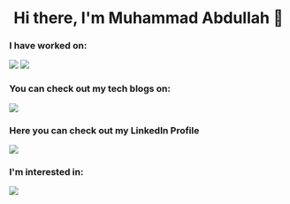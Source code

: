 <h1><center>Hi there, I'm Muhammad Abdullah 👋<center></h1>
  <h3>I have worked on: </h3>
<img src="https://img.shields.io/badge/C%2B%2B-00599C?style=for-the-badge&logo=c%2B%2B&logoColor=white" />
<img src="https://img.shields.io/badge/Python-FFD43B?style=for-the-badge&logo=python&logoColor=blue" />
  <h3>You can check out my tech blogs on: </h3>
  <img src ="https://img.shields.io/badge/Blogger-FF5722?style=for-the-badge&logo=blogger&logoColor=white"/>
  <h3>Here you can check out my LinkedIn Profile</h3>
<img src = "https://img.shields.io/badge/ProtonMail-8B89CC?style=for-the-badge&logo=protonmail&logoColor=white"/>
  <h3>I'm interested in:</h3>
  <img src="https://img.shields.io/badge/Azure_DevOps-0078D7?style=for-the-badge&logo=azure-devops&logoColor=white"/>
<img src"https://img.shields.io/badge/Google_Cloud-4285F4?style=for-the-badge&logo=google-cloud&logoColor=white"/>
